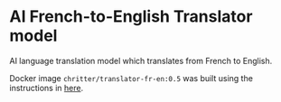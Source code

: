 # AI French-to-English Translator model

AI language translation model which translates from French to English.

Docker image `chritter/translator-fr-en:0.5` was built using the instructions in [here](https://gitlab.com/dsd4/seldon_api_deploy/argo_seldon_deployments/-/tree/master/10_translator_mlflow).
